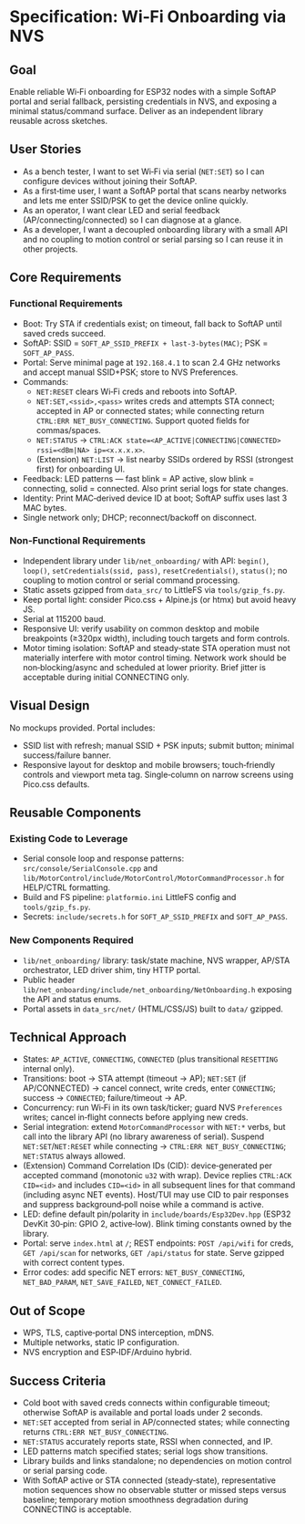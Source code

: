 # Specification: Wi‑Fi Onboarding via NVS

## Goal
Enable reliable Wi‑Fi onboarding for ESP32 nodes with a simple SoftAP portal and serial fallback, persisting credentials in NVS, and exposing a minimal status/command surface. Deliver as an independent library reusable across sketches.

## User Stories
- As a bench tester, I want to set Wi‑Fi via serial (`NET:SET`) so I can configure devices without joining their SoftAP.
- As a first‑time user, I want a SoftAP portal that scans nearby networks and lets me enter SSID/PSK to get the device online quickly.
- As an operator, I want clear LED and serial feedback (AP/connecting/connected) so I can diagnose at a glance.
- As a developer, I want a decoupled onboarding library with a small API and no coupling to motion control or serial parsing so I can reuse it in other projects.

## Core Requirements
### Functional Requirements
- Boot: Try STA if credentials exist; on timeout, fall back to SoftAP until saved creds succeed.
- SoftAP: SSID = `SOFT_AP_SSID_PREFIX + last-3-bytes(MAC)`; PSK = `SOFT_AP_PASS`.
- Portal: Serve minimal page at `192.168.4.1` to scan 2.4 GHz networks and accept manual SSID+PSK; store to NVS Preferences.
- Commands:
  - `NET:RESET` clears Wi‑Fi creds and reboots into SoftAP.
  - `NET:SET,<ssid>,<pass>` writes creds and attempts STA connect; accepted in AP or connected states; while connecting return `CTRL:ERR NET_BUSY_CONNECTING`. Support quoted fields for commas/spaces.
  - `NET:STATUS` → `CTRL:ACK state=<AP_ACTIVE|CONNECTING|CONNECTED> rssi=<dBm|NA> ip=<x.x.x.x>`.
  - (Extension) `NET:LIST` → list nearby SSIDs ordered by RSSI (strongest first) for onboarding UI.
- Feedback: LED patterns — fast blink = AP active, slow blink = connecting, solid = connected. Also print serial logs for state changes.
- Identity: Print MAC‑derived device ID at boot; SoftAP suffix uses last 3 MAC bytes.
- Single network only; DHCP; reconnect/backoff on disconnect.

### Non-Functional Requirements
- Independent library under `lib/net_onboarding/` with API: `begin()`, `loop()`, `setCredentials(ssid, pass)`, `resetCredentials()`, `status()`; no coupling to motion control or serial command processing.
- Static assets gzipped from `data_src/` to LittleFS via `tools/gzip_fs.py`.
- Keep portal light: consider Pico.css + Alpine.js (or htmx) but avoid heavy JS.
- Serial at 115200 baud.
- Responsive UI: verify usability on common desktop and mobile breakpoints (≥320px width), including touch targets and form controls.
 - Motor timing isolation: SoftAP and steady‑state STA operation must not materially interfere with motor control timing. Network work should be non‑blocking/async and scheduled at lower priority. Brief jitter is acceptable during initial CONNECTING only.

## Visual Design
No mockups provided. Portal includes:
- SSID list with refresh; manual SSID + PSK inputs; submit button; minimal success/failure banner.
- Responsive layout for desktop and mobile browsers; touch‑friendly controls and viewport meta tag. Single‑column on narrow screens using Pico.css defaults.

## Reusable Components
### Existing Code to Leverage
- Serial console loop and response patterns: `src/console/SerialConsole.cpp` and `lib/MotorControl/include/MotorControl/MotorCommandProcessor.h` for HELP/CTRL formatting.
- Build and FS pipeline: `platformio.ini` LittleFS config and `tools/gzip_fs.py`.
- Secrets: `include/secrets.h` for `SOFT_AP_SSID_PREFIX` and `SOFT_AP_PASS`.

### New Components Required
- `lib/net_onboarding/` library: task/state machine, NVS wrapper, AP/STA orchestrator, LED driver shim, tiny HTTP portal.
- Public header `lib/net_onboarding/include/net_onboarding/NetOnboarding.h` exposing the API and status enums.
- Portal assets in `data_src/net/` (HTML/CSS/JS) built to `data/` gzipped.

## Technical Approach
- States: `AP_ACTIVE`, `CONNECTING`, `CONNECTED` (plus transitional `RESETTING` internal only).
- Transitions: boot → STA attempt (timeout → AP); `NET:SET` (if AP/CONNECTED) → cancel connect, write creds, enter `CONNECTING`; success → `CONNECTED`; failure/timeout → AP.
- Concurrency: run Wi‑Fi in its own task/ticker; guard NVS `Preferences` writes; cancel in‑flight connects before applying new creds.
- Serial integration: extend `MotorCommandProcessor` with `NET:*` verbs, but call into the library API (no library awareness of serial). Suspend `NET:SET`/`NET:RESET` while connecting → `CTRL:ERR NET_BUSY_CONNECTING`; `NET:STATUS` always allowed.
- (Extension) Command Correlation IDs (CID): device‑generated per accepted command (monotonic `u32` with wrap). Device replies `CTRL:ACK CID=<id>` and includes `CID=<id>` in all subsequent lines for that command (including async NET events). Host/TUI may use CID to pair responses and suppress background‑poll noise while a command is active.
- LED: define default pin/polarity in `include/boards/Esp32Dev.hpp` (ESP32 DevKit 30‑pin: GPIO 2, active‑low). Blink timing constants owned by the library.
- Portal: serve `index.html` at `/`; REST endpoints: `POST /api/wifi` for creds, `GET /api/scan` for networks, `GET /api/status` for state. Serve gzipped with correct content types.
- Error codes: add specific NET errors: `NET_BUSY_CONNECTING`, `NET_BAD_PARAM`, `NET_SAVE_FAILED`, `NET_CONNECT_FAILED`.

## Out of Scope
- WPS, TLS, captive‑portal DNS interception, mDNS.
- Multiple networks, static IP configuration.
- NVS encryption and ESP‑IDF/Arduino hybrid.

## Success Criteria
- Cold boot with saved creds connects within configurable timeout; otherwise SoftAP is available and portal loads under 2 seconds.
- `NET:SET` accepted from serial in AP/connected states; while connecting returns `CTRL:ERR NET_BUSY_CONNECTING`.
- `NET:STATUS` accurately reports state, RSSI when connected, and IP.
- LED patterns match specified states; serial logs show transitions.
- Library builds and links standalone; no dependencies on motion control or serial parsing code.
 - With SoftAP active or STA connected (steady‑state), representative motion sequences show no observable stutter or missed steps versus baseline; temporary motion smoothness degradation during CONNECTING is acceptable.
